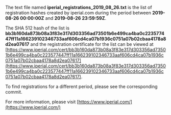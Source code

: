 The text file named **iperial_registrations_2019_08_26.txt** is the list of registration hashes created by iperial.com during the period between **2019-08-26 00:00:00Z** and **2019-08-26 23:59:59Z**.

The SHA 512 hash of the list is **bb3b160da873b08a3f83e317d303356ad73501b6e499ca4ba0c223577447ff11a166239102346733aaf606cd4ca07b1936c0751a07b02cbaa4178a8d2ea07617** and the registration certificate for the list can be viewed at [https://www.iperial.com/cert/bb3b160da873b08a3f83e317d303356ad73501b6e499ca4ba0c223577447ff11a166239102346733aaf606cd4ca07b1936c0751a07b02cbaa4178a8d2ea07617](https://www.iperial.com/cert/bb3b160da873b08a3f83e317d303356ad73501b6e499ca4ba0c223577447ff11a166239102346733aaf606cd4ca07b1936c0751a07b02cbaa4178a8d2ea07617).

To find registrations for a different period, please see the corresponding commit.

For more information, please visit [https://www.iperial.com/](https://www.iperial.com/)
